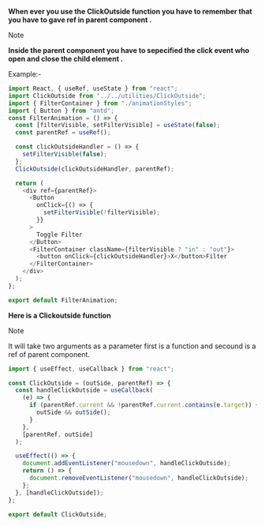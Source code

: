 **When ever you use the ClickOutside function you have to remember that you have to gave ref in parent component .**

> [!NOTE]
> **Inside the parent component you have to sepecified the click event who open and close the child element .**

Example:-

```javascript
import React, { useRef, useState } from "react";
import ClickOutside from "../../utilities/ClickOutside";
import { FilterContainer } from "./animationStyles";
import { Button } from "antd";
const FilterAnimation = () => {
  const [filterVisible, setFilterVisible] = useState(false);
  const parentRef = useRef();

  const clickOutsideHandler = () => {
    setFilterVisible(false);
  };
  ClickOutside(clickOutsideHandler, parentRef);

  return (
    <div ref={parentRef}>
      <Button
        onClick={() => {
          setFilterVisible(!filterVisible);
        }}
      >
        Toggle Filter
      </Button>
      <FilterContainer className={filterVisible ? "in" : "out"}>
        <button onClick={clickOutsideHandler}>X</button>Filter
      </FilterContainer>
    </div>
  );
};

export default FilterAnimation;
```

**Here is a Clickoutside function**

> [!NOTE]
> It will take two arguments as a parameter first is a function and secound is a ref of parent component.

```javascript
import { useEffect, useCallback } from "react";

const ClickOutside = (outSide, parentRef) => {
  const handleClickOutside = useCallback(
    (e) => {
      if (parentRef.current && !parentRef.current.contains(e.target)) {
        outSide && outSide();
      }
    },
    [parentRef, outSide]
  );

  useEffect(() => {
    document.addEventListener("mousedown", handleClickOutside);
    return () => {
      document.removeEventListener("mousedown", handleClickOutside);
    };
  }, [handleClickOutside]);
};

export default ClickOutside;
```
